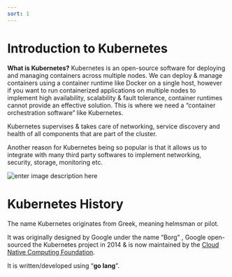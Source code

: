 ```yaml
---
sort: 1
---
```

# Introduction to Kubernetes

**What is Kubernetes?**
Kubernetes is an open-source software for deploying and managing containers across multiple nodes.
We can deploy & manage containers using a container runtime like Docker on a single host, however if you want to run containerized applications on multiple nodes to implement high availability, scalability & fault tolerance, container runtimes cannot provide an effective solution. This is where we need a “container orchestration software” like Kubernetes.

Kubernetes supervises & takes care of networking, service discovery and health of all components that are part of the cluster.

Another reason for Kubernetes being so popular is that it allows us to integrate with many third party softwares to implement networking, security, storage, monitoring etc.

![enter image description here](https://kubernetes.io/images/favicon.png)



# Kubernetes History

The name Kubernetes originates from Greek, meaning helmsman or pilot.

It was originally designed by Google  under the name “Borg” , Google open-sourced the Kubernetes project in 2014 & is now maintained by the [Cloud Native Computing Foundation](https://en.wikipedia.org/wiki/Cloud_Native_Computing_Foundation "Cloud Native Computing Foundation").

It is written/developed using “**go lang**”.
